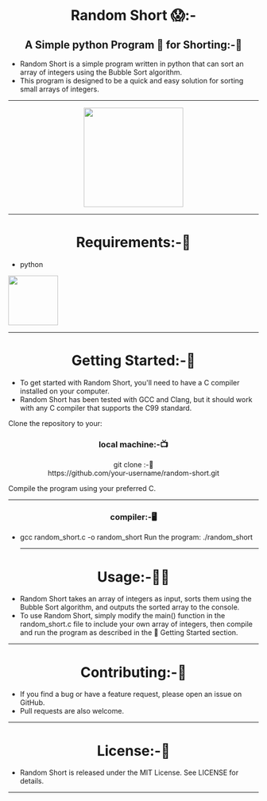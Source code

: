 
<h1 align="center" >Random Short 😱:- </h1>

<h2 align=" center" >A Simple python Program 🧩 for Shorting:-🦈</h2>

- Random Short is a simple program written in python that can sort an array of integers using the Bubble Sort algorithm. 
- This program is designed to be a quick and easy solution for sorting small arrays of integers.
<hr>
<p align="center">
<img height="200" wedith="200" src="https://media.giphy.com/media/3o6Zt5jXXzAzdikVmE/giphy.gif"></p>

<hr>
<h1 align="center" >Requirements:-🧾</h1>

- python 
<div align="left" >
<img height="100" wedith="100" src="https://1.bp.blogspot.com/-0l6vkEVVfTw/XUGXoMER78I/AAAAAAAAZNM/b6HBxSX3HUY85evjzXqXKZYy9Xp3Zd3mQCLcBGAs/s1600/giphyPYTHON.gif"></div>
<hr>
<h1 align="center"> Getting Started:-🏃</h1>

- To get started with Random Short, you'll need to have a C compiler installed on your computer.
-  Random Short has been tested with GCC and Clang, but it should work with any C compiler that supports the C99 standard.

Clone the repository to your:
<h3 align=" center" >local machine:-📺 </h3>

<p  align=" center" >git clone :-📝<br> https://github.com/your-username/random-short.git</p>
  

Compile the program using your preferred C.<hr>
 <h3 align=" center" >compiler:-🖥️ </h3>

- gcc random_short.c -o random_short
Run the program: ./random_short<hr>
<h1 align="center" >Usage:-👩‍💻</h1>

- Random Short takes an array of integers as input, sorts them using the Bubble Sort algorithm, and outputs the sorted array to the console.
- To use Random Short, simply modify the main() function in the random_short.c file to include your own array of integers, then compile and run the program as described in the 🏃 Getting Started section.
<hr>
<h1 align="center" >Contributing:-👬</h1>

- If you find a bug or have a feature request, please open an issue on GitHub. 
- Pull requests are also welcome.
<hr>
<h1 align="center" >License:-📙</h1>

- Random Short is released under the MIT License. See LICENSE for details.

<hr>
